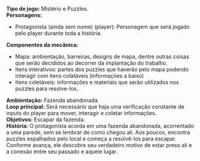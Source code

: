 **Tipo de jogo:** Mistério e Puzzles. <br>
**Personagens:**
- Protagonista (ainda sem nome) (player): Personagem que será jogado pelo player
durante toda a história. <br>

**Componentes da mecânica:**
- Mapa: ambientação, barreiras, designs de mapa, dentre outras coisas que serão
decididos ao decorrer da implantação do trabalho.<br>
- Itens interativos: partes dos puzzles que haverão pelo mapa podendo interagir com
itens colatáveis (informações a baixo) <br>
- Itens coletáveis: informações e materiais que serão utilizados nos puzzles para
resolve-los. <br>


**Ambientação:** Fazenda abandonada.<br>
**Loop principal:** Será necessário que haja uma verificação constante de inputs do player para
mover, interagir e coletar informações.<br>
**Objetivos:** Escapar da fazenda. <br>
**História:**
O protagonista acorda em uma fazenda abandonada, acorrentado a uma parede, sem se lembrar
de como chegou ali. Aos poucos, encontra puzzles espalhados pelo local e começa a resolvê-los
para escapar. Conforme avança, ele descobre seu verdadeiro motivo de estar preso ali e a conexão
entre seu passado e aquele lugar.
